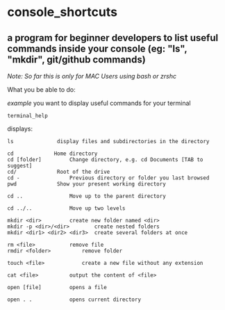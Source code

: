 # console_shortcuts

## a program for beginner developers to list useful commands inside your console (eg: "ls", "mkdir", git/github commands)

_Note: So far this is only for MAC Users using bash or zrshc_

What you be able to do:

_example_ you want to display useful commands for your terminal

```
terminal_help
```

displays:

```
ls              display files and subdirectories in the directory

cd             Home directory
cd [folder]			Change directory, e.g. cd Documents [TAB to suggest]
cd/				Root of the drive
cd -				Previous directory or folder you last browsed
pwd				Show your present working directory

cd ..				Move up to the parent directory

cd ../..			Move up two levels

mkdir <dir>			create new folder named <dir>
mkdir -p <dir>/<dir>		create nested folders
mkdir <dir1> <dir2> <dir3>	create several folders at once

rm <file>			remove file
rmdir <folder>			remove folder

touch <file>			create a new file without any extension

cat <file>			output the content of <file>

open [file]			opens a file

open . .			opens current directory
```
